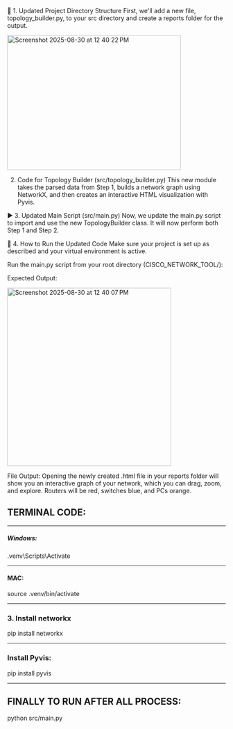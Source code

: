📁 1. Updated Project Directory Structure
First, we'll add a new file, topology_builder.py, to your src directory and create a reports folder for the output.


<img width="400" height="310" alt="Screenshot 2025-08-30 at 12 40 22 PM" src="https://github.com/user-attachments/assets/79b21673-50bd-4c2a-98ec-1374d95a8462" />



 2. Code for Topology Builder (src/topology_builder.py)
This new module takes the parsed data from Step 1, builds a network graph using NetworkX, and then creates an interactive HTML visualization with Pyvis.


▶️ 3. Updated Main Script (src/main.py)
Now, we update the main.py script to import and use the new TopologyBuilder class. It will now perform both Step 1 and Step 2.



🚀 4. How to Run the Updated Code
Make sure your project is set up as described and your virtual environment is active.

Run the main.py script from your root directory (CISCO_NETWORK_TOOL/):


Expected Output:

<img width="378" height="410" alt="Screenshot 2025-08-30 at 12 40 07 PM" src="https://github.com/user-attachments/assets/717281b6-d811-4c21-a37b-4c7bb52113e5" />



File Output:
Opening the newly created .html file in your reports folder will show you an interactive graph of your network, which you can drag, zoom, and explore. Routers will be red, switches blue, and PCs orange.


## TERMINAL CODE:

----------

##### Windows:
.venv\Scripts\Activate


----------

#### MAC:

source .venv/bin/activate

----------

### 3. Install networkx

pip install networkx


----------

### Install Pyvis:

pip install pyvis

----------


## FINALLY TO RUN AFTER ALL PROCESS:

python src/main.py

